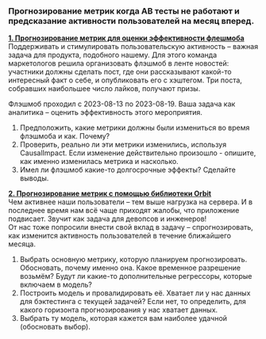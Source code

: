 ### Прогнозирование метрик когда AB тесты не работают и предсказание активности пользователей на месяц вперед.

[__1. Прогнозирование метрик для оценки эффективности флешмоба__](https://github.com/yurina5t/prediction_metrics/blob/main/flashmob_prediction.ipynb)   
Поддерживать и стимулировать пользовательскую активность – важная задача для продукта, подобного нашему. Для этого команда маркетологов решила организовать флэшмоб в ленте новостей: участники должны сделать пост, где они рассказывают какой-то интересный факт о себе, и опубликовать его с хэштегом. Три поста, собравших наибольшее число лайков, получают призы.

Флэшмоб проходил с 2023-08-13 по 2023-08-19. Ваша задача как аналитика – оценить эффективность этого мероприятия.

1. Предположить, какие метрики должны были измениться во время флэшмоба и как. Почему?   
2. Проверить, реально ли эти метрики изменились, используя CausalImpact. Если изменение действительно произошло - опишите, как именно изменилась метрика и насколько.   
3. Имел ли флэшмоб какие-то долгосрочные эффекты? Сделайте выводы.   

[__2. Прогнозирование метрик с помощью библиотеки Orbit__](https://github.com/yurina5t/prediction_metrics/blob/main/prediction_orbit.ipynb)   
Чем активнее наши пользователи – тем выше нагрузка на сервера. И в последнее время нам всё чаще приходят жалобы, что приложение подвисает. Звучит как задача для девопсов и инженеров!   
От нас тоже попросили внести свой вклад в задачу – спрогнозировать, как изменится активность пользователей в течение ближайшего месяца.
1. Выбрать основную метрику, которую планируем прогнозировать. Обосновать, почему именно она. Какое временное разрешение возьмём? Будут ли какие-то дополнительные регрессоры, которые включаем в модель?   
2. Построить модель и провалидировать её. Хватает ли у нас данных для бэктестинга с текущей задачей? Если нет, то определить, для какого горизонта прогнозирования у нас хватает данных.   
3. Выбрать ту модель, которая кажется вам наиболее удачной (обосновать выбор). 
